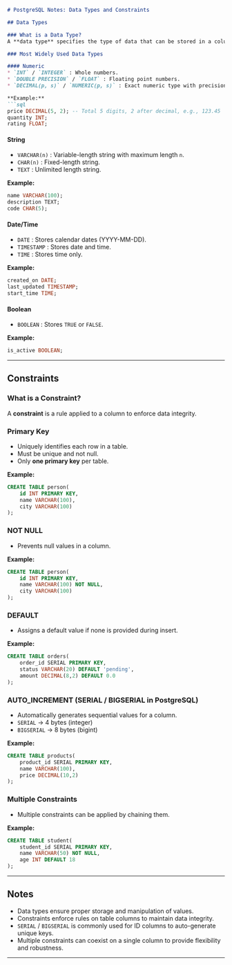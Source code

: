 ````markdown
# PostgreSQL Notes: Data Types and Constraints

## Data Types

### What is a Data Type?
A **data type** specifies the type of data that can be stored in a column of a table. It ensures data integrity and helps PostgreSQL optimize storage.

### Most Widely Used Data Types

#### Numeric
* `INT` / `INTEGER` : Whole numbers.
* `DOUBLE PRECISION` / `FLOAT` : Floating point numbers.
* `DECIMAL(p, s)` / `NUMERIC(p, s)` : Exact numeric type with precision `p` and scale `s`.

**Example:**
```sql
price DECIMAL(5, 2); -- Total 5 digits, 2 after decimal, e.g., 123.45
quantity INT;
rating FLOAT;
````

#### String

* `VARCHAR(n)` : Variable-length string with maximum length `n`.
* `CHAR(n)` : Fixed-length string.
* `TEXT` : Unlimited length string.

**Example:**

```sql
name VARCHAR(100);
description TEXT;
code CHAR(5);
```

#### Date/Time

* `DATE` : Stores calendar dates (YYYY-MM-DD).
* `TIMESTAMP` : Stores date and time.
* `TIME` : Stores time only.

**Example:**

```sql
created_on DATE;
last_updated TIMESTAMP;
start_time TIME;
```

#### Boolean

* `BOOLEAN` : Stores `TRUE` or `FALSE`.

**Example:**

```sql
is_active BOOLEAN;
```

---

## Constraints

### What is a Constraint?

A **constraint** is a rule applied to a column to enforce data integrity.

### Primary Key

* Uniquely identifies each row in a table.
* Must be unique and not null.
* Only **one primary key** per table.

**Example:**

```sql
CREATE TABLE person(
    id INT PRIMARY KEY,
    name VARCHAR(100),
    city VARCHAR(100)
);
```

### NOT NULL

* Prevents null values in a column.

**Example:**

```sql
CREATE TABLE person(
    id INT PRIMARY KEY,
    name VARCHAR(100) NOT NULL,
    city VARCHAR(100)
);
```

### DEFAULT

* Assigns a default value if none is provided during insert.

**Example:**

```sql
CREATE TABLE orders(
    order_id SERIAL PRIMARY KEY,
    status VARCHAR(20) DEFAULT 'pending',
    amount DECIMAL(8,2) DEFAULT 0.0
);
```

### AUTO_INCREMENT (SERIAL / BIGSERIAL in PostgreSQL)

* Automatically generates sequential values for a column.
* `SERIAL` → 4 bytes (integer)
* `BIGSERIAL` → 8 bytes (bigint)

**Example:**

```sql
CREATE TABLE products(
    product_id SERIAL PRIMARY KEY,
    name VARCHAR(100),
    price DECIMAL(10,2)
);
```

### Multiple Constraints

* Multiple constraints can be applied by chaining them.

**Example:**

```sql
CREATE TABLE student(
    student_id SERIAL PRIMARY KEY,
    name VARCHAR(50) NOT NULL,
    age INT DEFAULT 18
);
```

---

## Notes

* Data types ensure proper storage and manipulation of values.
* Constraints enforce rules on table columns to maintain data integrity.
* `SERIAL` / `BIGSERIAL` is commonly used for ID columns to auto-generate unique keys.
* Multiple constraints can coexist on a single column to provide flexibility and robustness.

---

```
```
